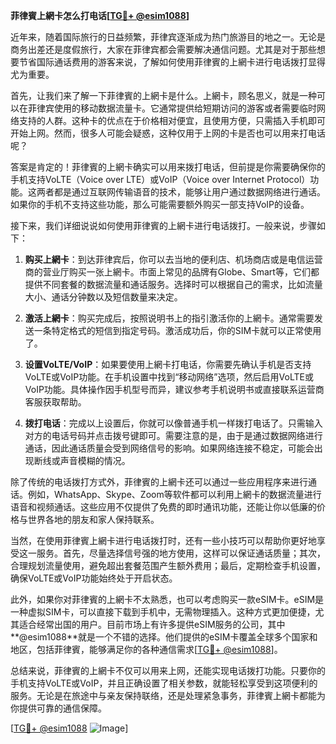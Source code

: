 **菲律賓上網卡怎么打电话[[TG💪+ @esim1088](https://t.me/s/esim1088)]**

近年来，随着国际旅行的日益频繁，菲律宾逐渐成为热门旅游目的地之一。无论是商务出差还是度假旅行，大家在菲律宾都会需要解决通信问题。尤其是对于那些想要节省国际通话费用的游客来说，了解如何使用菲律賓的上網卡进行电话拨打显得尤为重要。

首先，让我们来了解一下菲律賓的上網卡是什么。上網卡，顾名思义，就是一种可以在菲律宾使用的移动数据流量卡。它通常提供给短期访问的游客或者需要临时网络支持的人群。这种卡的优点在于价格相对便宜，且使用方便，只需插入手机即可开始上网。然而，很多人可能会疑惑，这种仅用于上网的卡是否也可以用来打电话呢？

答案是肯定的！菲律賓的上網卡确实可以用来拨打电话，但前提是你需要确保你的手机支持VoLTE（Voice over LTE）或VoIP（Voice over Internet Protocol）功能。这两者都是通过互联网传输语音的技术，能够让用户通过数据网络进行通话。如果你的手机不支持这些功能，那么可能需要额外购买一部支持VoIP的设备。

接下来，我们详细说说如何使用菲律賓的上網卡进行电话拨打。一般来说，步骤如下：

1. **购买上網卡**：到达菲律宾后，你可以去当地的便利店、机场商店或是电信运营商的营业厅购买一张上網卡。市面上常见的品牌有Globe、Smart等，它们都提供不同套餐的数据流量和通话服务。选择时可以根据自己的需求，比如流量大小、通话分钟数以及短信数量来决定。

2. **激活上網卡**：购买完成后，按照说明书上的指引激活你的上網卡。通常需要发送一条特定格式的短信到指定号码。激活成功后，你的SIM卡就可以正常使用了。

3. **设置VoLTE/VoIP**：如果要使用上網卡打电话，你需要先确认手机是否支持VoLTE或VoIP功能。在手机设置中找到“移动网络”选项，然后启用VoLTE或VoIP功能。具体操作因手机型号而异，建议参考手机说明书或直接联系运营商客服获取帮助。

4. **拨打电话**：完成以上设置后，你就可以像普通手机一样拨打电话了。只需输入对方的电话号码并点击拨号键即可。需要注意的是，由于是通过数据网络进行通话，因此通话质量会受到网络信号的影响。如果网络连接不稳定，可能会出现断线或声音模糊的情况。

除了传统的电话拨打方式外，菲律賓的上網卡还可以通过一些应用程序来进行通话。例如，WhatsApp、Skype、Zoom等软件都可以利用上網卡的数据流量进行语音和视频通话。这些应用不仅提供了免费的即时通讯功能，还能让你以低廉的价格与世界各地的朋友和家人保持联系。

当然，在使用菲律賓上網卡进行电话拨打时，还有一些小技巧可以帮助你更好地享受这一服务。首先，尽量选择信号强的地方使用，这样可以保证通话质量；其次，合理规划流量使用，避免超出套餐范围产生额外费用；最后，定期检查手机设置，确保VoLTE或VoIP功能始终处于开启状态。

此外，如果你对菲律賓的上網卡不太熟悉，也可以考虑购买一款eSIM卡。eSIM是一种虚拟SIM卡，可以直接下载到手机中，无需物理插入。这种方式更加便捷，尤其适合经常出国的用户。目前市场上有许多提供eSIM服务的公司，其中**@esim1088**就是一个不错的选择。他们提供的eSIM卡覆盖全球多个国家和地区，包括菲律賓，能够满足你的各种通信需求[[TG💪+ @esim1088](https://t.me/s/esim1088)]。

总结来说，菲律賓的上網卡不仅可以用来上网，还能实现电话拨打功能。只要你的手机支持VoLTE或VoIP，并且正确设置了相关参数，就能轻松享受到这项便利的服务。无论是在旅途中与亲友保持联络，还是处理紧急事务，菲律賓上網卡都能为你提供可靠的通信保障。

[[TG💪+ @esim1088](https://t.me/s/esim1088) ![Image](https://i.postimg.cc/4NQfJmqS/Snipaste-2025-05-13-00-14-12.png)]